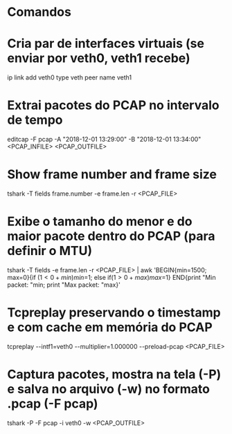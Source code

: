 # Comandos

# Cria par de interfaces virtuais (se enviar por veth0, veth1 recebe)
ip link add veth0 type veth peer name veth1

# Extrai pacotes do PCAP no intervalo de tempo
editcap -F pcap -A "2018-12-01 13:29:00" -B "2018-12-01 13:34:00" <PCAP_INFILE> <PCAP_OUTFILE>

# Show frame number and frame size
tshark -T fields frame.number -e frame.len -r <PCAP_FILE>

# Exibe o tamanho do menor e do maior pacote dentro do PCAP (para definir o MTU)
tshark -T fields -e frame.len -r <PCAP_FILE> | awk 'BEGIN{min=1500; max=0}{if ($1<0+min) min=$1; else if($1>0+max) max=$1} END{print "Min packet: "min; print "Max packet: "max}'

# Tcpreplay preservando o timestamp e com cache em memória do PCAP
tcpreplay --intf1=veth0 --multiplier=1.000000 --preload-pcap <PCAP_FILE>

# Captura pacotes, mostra na tela (-P) e salva no arquivo (-w) no formato .pcap (-F pcap)
tshark -P -F pcap -i veth0 -w <PCAP_OUTFILE>

